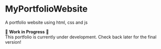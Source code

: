 # MyPortfolioWebsite
A portfolio website using html, css and js


🚧 **Work in Progress** 🚧  
This portfolio is currently under development. Check back later for the final version!  

